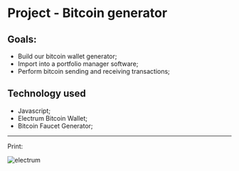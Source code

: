 # Project - Bitcoin generator

## Goals:

- Build our bitcoin wallet generator;
- Import into a portfolio manager software;
- Perform bitcoin sending and receiving transactions;

## Technology used

- Javascript;
- Electrum Bitcoin Wallet;
- Bitcoin Faucet Generator;

--- 

Print: 

![electrum](https://github.com/rodrigoaqueiroz/formacao-blockchain-specialist/assets/60048036/1e64985b-ade0-4f4a-87bd-bfbd45ba80dd)
